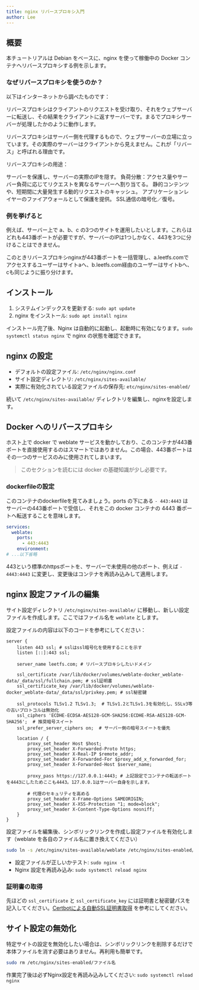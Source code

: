 ```yaml
---
title: nginx リバースプロキシ入門
author: Lee
---
```


## 概要

本チュートリアルは Debian をベースに、nginx を使って稼働中の Docker コンテナへリバースプロキシする例を示します。

### なぜリバースプロキシを使うのか？

以下はインターネットから調べたものです：

リバースプロキシはクライアントのリクエストを受け取り、それをウェブサーバーに転送し、その結果をクライアントに返すサーバーです。まるでプロキシサーバーが処理したかのように動作します。

リバースプロキシはサーバー側を代理するもので、ウェブサーバーの立場に立っています。その実際のサーバーはクライアントから見えません。これが「リバース」と呼ばれる理由です。

リバースプロキシの用途：

サーバーを保護し、サーバーの実際のIPを隠す。
負荷分散：アクセス量やサーバー負荷に応じてリクエストを異なるサーバーへ割り当てる。
静的コンテンツや、短期間に大量発生する動的リクエストのキャッシュ。
アプリケーションレイヤーのファイアウォールとして保護を提供。
SSL通信の暗号化／復号。

### 例を挙げると

例えば、サーバー上で a、b、c の3つのサイトを運用したいとします。これらはどれも443番ポートが必要ですが、サーバーのIPは1つしかなく、443を3つに分けることはできません。

このときリバースプロキシnginxが443番ポートを一括管理し、a.leetfs.comでアクセスするユーザーはサイトaへ、b.leetfs.com経由のユーザーはサイトbへ、cも同じように振り分けます。

## インストール

1. システムインデックスを更新する: `sudo apt update`
2. nginx をインストール: `sudo apt install nginx`

インストール完了後、Nginx は自動的に起動し、起動時に有効になります。`sudo systemctl status nginx` で nginx の状態を確認できます。

## nginx の設定

- デフォルトの設定ファイル: `/etc/nginx/nginx.conf`
- サイト設定ディレクトリ: `/etc/nginx/sites-available/`
- 実際に有効化されている設定ファイルの保存先: `etc/nginx/sites-enabled/`

続いて `/etc/nginx/sites-available/` ディレクトリを編集し、nginxを設定します。

## Docker へのリバースプロキシ

ホスト上で docker で weblate サービスを動かしており、このコンテナが443番ポートを直接使用するのはスマートではありません。この場合、443番ポートはその一つのサービスのみに使用されてしまいます。

> このセクションを読むには docker の基礎知識が少し必要です。

### dockerfileの設定

このコンテナのdockerfileを見てみましょう。ports の下にある `- 443:4443` はサーバーの443番ポートで受信し、それをこの docker コンテナの 4443 番ポートへ転送することを意味します。

```yaml
services:
  weblate:
    ports:
      - 443:4443
    environment:
# ...以下省略
```

443という標準のhttpsポートを、サーバーで未使用の他のポート、例えば `- 4443:4443` に変更し、変更後はコンテナを再読み込みして適用します。

## nginx 設定ファイルの編集

サイト設定ディレクトリ `/etc/nginx/sites-available/` に移動し、新しい設定ファイルを作成します。ここではファイル名を `weblate` とします。

設定ファイルの内容は以下のコードを参考にしてください：

```nginx
server {
    listen 443 ssl; # sslはssl暗号化を使用することを示す
    listen [::]:443 ssl;

    server_name leetfs.com; # リバースプロキシしたいドメイン

    ssl_certificate /var/lib/docker/volumes/weblate-docker_weblate-data/_data/ssl/fullchain.pem; # ssl証明書
    ssl_certificate_key /var/lib/docker/volumes/weblate-docker_weblate-data/_data/ssl/privkey.pem; # ssl秘密鍵

    ssl_protocols TLSv1.2 TLSv1.3;  # TLSv1.2とTLSv1.3を有効化し、SSLv3等の古いプロトコルは無効化
    ssl_ciphers 'ECDHE-ECDSA-AES128-GCM-SHA256:ECDHE-RSA-AES128-GCM-SHA256';  # 推奨暗号スイート
    ssl_prefer_server_ciphers on;  # サーバー側の暗号スイートを優先

    location / {
        proxy_set_header Host $host;
        proxy_set_header X-Forwarded-Proto https;
        proxy_set_header X-Real-IP $remote_addr;
        proxy_set_header X-Forwarded-For $proxy_add_x_forwarded_for;
        proxy_set_header X-Forwarded-Host $server_name;

        proxy_pass https://127.0.0.1:4443; # 上記設定でコンテナの転送ポートを4443にしたためここも4443。127.0.0.1はサーバー自身を示します。

        # 代理のセキュリティを高める
        proxy_set_header X-Frame-Options SAMEORIGIN;
        proxy_set_header X-XSS-Protection "1; mode=block";
        proxy_set_header X-Content-Type-Options nosniff;
    }
}

```

設定ファイルを編集後、シンボリックリンクを作成し設定ファイルを有効化します（weblate を各自のファイル名に置き換えてください）

```bash
sudo ln -s /etc/nginx/sites-available/weblate /etc/nginx/sites-enabled/
```

- 設定ファイルが正しいかテスト: `sudo nginx -t`
- Nginx 設定を再読み込み: `sudo systemctl reload nginx`

### 証明書の取得

先ほどの `ssl_certificate` と `ssl_certificate_key` には証明書と秘密鍵パスを記入してください。[Certbotによる自動SSL証明書取得](https://leetfs.com/tips/certbot) を参考にしてください。

## サイト設定の無効化

特定サイトの設定を無効化したい場合は、シンボリックリンクを削除するだけで本体ファイルを消す必要はありません。再利用も簡単です。

```bash
sudo rm /etc/nginx/sites-enabled/ファイル名
```

作業完了後は必ずNginx設定を再読み込みしてください: `sudo systemctl reload nginx`
